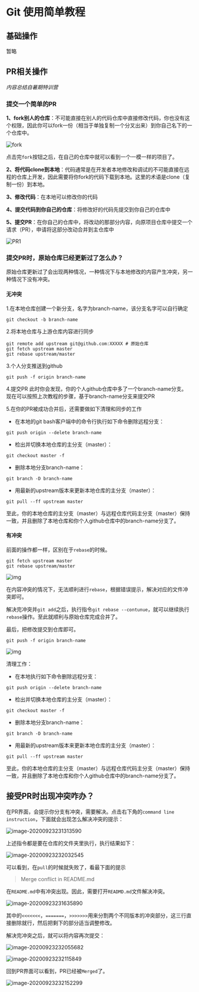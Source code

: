 # Git 使用简单教程

## 基础操作

暂略

## PR相关操作

*内容总结自暑期特训营*

### 提交一个简单的PR

**1、fork别人的仓库**：不可能直接在别人的代码仓库中直接修改代码，你也没有这个权限，因此你可以fork一份（相当于单独复制一个分叉出来）到你自己名下的一个仓库中。

![fork](../img/forkImg.png)

点击完`fork`按钮之后，在自己的仓库中就可以看到一个一模一样的项目了。

**2、将代码clone到本地**：代码通常是在开发者本地修改和调试的不可能直接在远程的仓库上开发，因此需要将你fork的代码下载到本地。这里的术语是clone（复制一份）到本地。

**3、修改代码**：在本地可以修改你的代码

**4、提交代码到你自己的仓库**：将修改好的代码先提交到你自己的仓库中

**5、提交PR**：在你自己的仓库中，将改动的那部分内容，向原项目仓库中提交一个请求（PR），申请将这部分改动合并到主仓库中

![PR1](../img/PR1.jpg)



### 提交PR时，原始仓库已经更新过了怎么办？

原始仓库更新过了会出现两种情况，一种情况下与本地修改的内容产生冲突，另一种情况下没有冲突。

#### 无冲突

1.在本地仓库创建一个新分支，名字为branch-name，该分支名字可以自行确定

```
git checkout -b branch-name
```

2.将本地仓库与上游仓库内容进行同步

```shell
git remote add upstream git@github.com:XXXXX # 原始仓库
git fetch upstream master
git rebase upstream/master
```

3.个人分支推送到github

```
git push -f origin branch-name
```

4.提交PR
此时你会发现，你的个人github仓库中多了一个branch-name分支。
现在可以按照上次教程的步骤，基于branch-name分支来提交PR

5.在你的PR被成功合并后，还需要做如下清理和同步的工作

- 在本地的git bash客户端中的命令行执行如下命令删除远程分支：

```
git push origin --delete branch-name
```

- 检出并切换本地仓库的主分支（master）：

```
git checkout master -f
```

- 删除本地分支branch-name：

```
git branch -D branch-name
```

- 用最新的upstream版本来更新本地仓库的主分支（master）：

```
git pull --ff upstream master
```

至此，你的本地仓库的主分支（master）与远程仓库代码主分支（master）保持一致，并且删除了本地仓库和你个人github仓库中的branch-name分支了。



#### 有冲突

前面的操作都一样，区别在于`rebase`的时候。

```
git fetch upstream master
git rebase upstream/master
```

![img](https://mmbiz.qpic.cn/mmbiz/KKGP87Lqk04qPjEOstfpHE6DqoKMJ04ILRN21PYdy0vYCKUj6wb6uy0673w7FfcvlXnNyFqoKnD87mPaLYkyQA/640?wx_fmt=other&wxfrom=5&wx_lazy=1&wx_co=1)

在内容冲突的情况下，无法顺利进行`rebase`，根据错误提示，解决对应的文件冲突即可。

解决完冲突并`git add`之后，执行指令`git rebase --contunue`，就可以继续执行`rebase`操作。至此就顺利与原始仓库完成合并了。

最后，把修改提交到仓库即可。

```
git push -f origin branch-name
```

![img](https://mmbiz.qpic.cn/mmbiz/KKGP87Lqk04qPjEOstfpHE6DqoKMJ04IVUNCmZpICBy1ol5opX6cToicF6XqCbibuSmQc6fEQGKA3AAkt0B6eAWQ/640?wx_fmt=other&wxfrom=5&wx_lazy=1&wx_co=1)



清理工作：

- 在本地执行如下命令删除远程分支：

```
git push origin --delete branch-name
```

- 检出并切换本地仓库的主分支（master）：

```
git checkout master -f
```

- 删除本地分支branch-name：

```
git branch -D branch-name
```

- 用最新的upstream版本来更新本地仓库的主分支（master）：

```
git pull --ff upstream master
```

至此，你的本地仓库的主分支（master）与远程仓库代码主分支（master）保持一致，并且删除了本地仓库和你个人github仓库中的branch-name分支了。



## 接受PR时出现冲突咋办？

在PR界面，会提示你分支有冲突，需要解决。点击右下角的`command line instruction`，下面就会出现怎么解决冲突的提示：

![image-20200923231313590](../img/PR-conflict.png)

上述指令都是要在仓库的文件夹里执行，执行结果如下：

![image-20200923232032545](../img/PR-conflict-pull.png)

可以看到，在`pull`的时候就失败了，看最下面的提示

> Merge conflict in README.md

在`README.md`中有冲突出现。因此，需要打开`READMD.md`文件解决冲突。

![image-20200923231635890](../img/PR-conflict-reslove.png)

其中的`<<<<<<<`，`=======`，`>>>>>>>`用来分割两个不同版本的冲突部分，这三行直接删除就行，然后把剩下的部分适当调整修改。

解决完冲突之后，就可以将内容再次提交：

![image-20200923232055682](../img/PR-conflict-commit.png)

![image-20200923232115849](../img/PR-conflict-push.png)

回到PR界面可以看到，PR已经被`Merged`了。

![image-20200923232152299](../img/PR-merged.png)